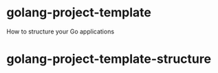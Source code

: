 # golang-project-template
How to structure your Go applications

# golang-project-template-structure

